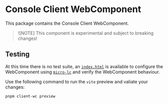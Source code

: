 # Console Client WebComponent

This package contains the Console Client WebComponent.

> ![NOTE]
> This component is experimental and subject to breaking changes!

## Testing

At this time there is no test suite, an [`index.html`](./index.html) is available to configure the WebComponent using [`micro-lc`][microlc] and verify the WebComponent behaviour.

Use the following command to run the `vite` preview and valiate your changes:

```sh
pnpm client-wc preview
```

[microlc]: https://github.com/micro-lc/micro-lc